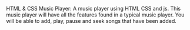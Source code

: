HTML & CSS Music Player: 
      A music player using HTML CSS and js. 
      This music player will have all the features found in a typical music player. 
      You will be able to add, play, pause and seek songs that have been added.

